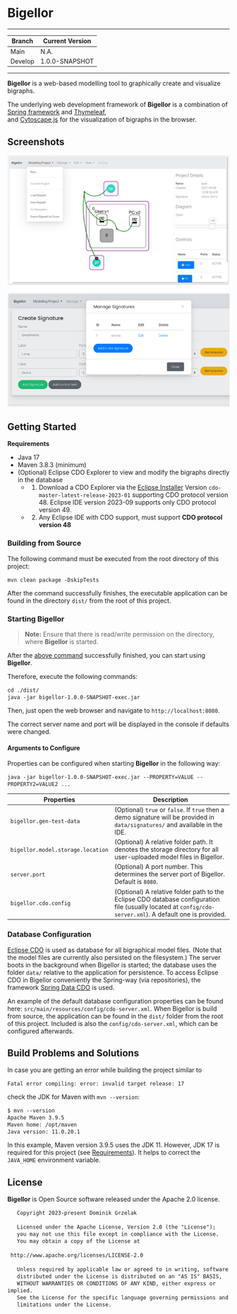 # Bigellor

----

| Branch  | Current Version |
|---------|---|
| Main    | N.A. |
| Develop | 1.0.0-SNAPSHOT |

----

**Bigellor** is a web-based modelling tool to graphically create and visualize bigraphs.

The underlying web development framework of **Bigellor** is a combination of [Spring framework](https://spring.io) and [Thymeleaf](https://www.thymeleaf.org/),  
and [Cytoscape.js](https://js.cytoscape.org/) for the visualization of bigraphs in the browser.

## Screenshots

![Bigraph Diagram Editor](./etc/bigraph-editor.png "Bigraph Diagram Editor")

![Bigraph Diagram Editor](./etc/manage-signatures.png "Bigraph Diagram Editor")

## Getting Started

**Requirements** 

- Java 17
- Maven 3.8.3 (minimum)
- (Optional) Eclipse CDO Explorer to view and modify the bigraphs directly in the database
  - 1) Download a CDO Explorer via the [Eclipse Installer](https://www.eclipse.org/downloads/packages/installer) 
  Version `cdo-master-latest-release-2023-01` supporting CDO protocol version 48.
  Eclipse IDE version 2023-09 supports only CDO protocol version 49.
  - 2) Any Eclipse IDE with CDO support, must support **CDO protocol version 48**

### Building from Source

The following command must be executed from the root directory of this project:
```shell
mvn clean package -DskipTests
```

After the command successfully finishes, the executable application can be found in the directory `dist/`
from the root of this project.

### Starting Bigellor

> **Note:** Ensure that there is read/write permission on the directory, where **Bigellor** is started.

After the [above command](#Building-from-Source) successfully finished, you can start using **Bigellor**.

Therefore, execute the following commands:
```shell
cd ./dist/
java -jar bigellor-1.0.0-SNAPSHOT-exec.jar
```

Then, just open the web browser and navigate to `http://localhost:8080`.

The correct server name and port will be displayed in the console if defaults were changed.

#### Arguments to Configure

Properties can be configured when starting **Bigellor** in the following way:
```shell
java -jar bigellor-1.0.0-SNAPSHOT-exec.jar --PROPERTY=VALUE --PROPERTY2=VALUE2 ...
```

|Properties| Description                                                                                                                                               |
|----------|-----------------------------------------------------------------------------------------------------------------------------------------------------------|
|`bigellor.gen-test-data`| (Optional) `true` or `false`. If `true` then a demo signature will be provided in `data/signatures/` and available in the IDE.                            |
|`bigellor.model.storage.location`| (Optional) A relative folder path. It denotes the storage directory for all user-uploaded model files in Bigellor.                                        |
|`server.port`| (Optional) A port number. This determines the server port of Bigellor. Default is `8080`.                                                                 |
|`bigellor.cdo.config`| (Optional) A relative folder path to the Eclipse CDO database configuration file (usually located at `config/cdo-server.xml`). A default one is provided. |

### Database Configuration

[Eclipse CDO](https://projects.eclipse.org/projects/modeling.emf.cdo) is used as database for all bigraphical model files.
(Note that the model files are currently also persisted on the filesystem.)
The server boots in the background when Bigellor is started; the database uses the folder `data/` relative to the application for persistence.
To access Eclipse CDO in Bigellor conveniently the Spring-way (via repositories), the framework [Spring Data CDO](#) is used.

An example of the default database configuration properties can be found here: `src/main/resources/config/cdo-server.xml`.
When Bigellor is build from source, the application can be found in the `dist/` folder from the root of this project.
Included is also the `config/cdo-server.xml`, which can be configured afterwards.

## Build Problems and Solutions

In case you are getting an error while building the project similar to
```
Fatal error compiling: error: invalid target release: 17
```
check the JDK for Maven with `mvn --version`:
```shell
$ mvn --version
Apache Maven 3.9.5
Maven home: /opt/maven
Java version: 11.0.20.1
```

In this example, Maven version 3.9.5 uses the JDK 11.
However, JDK 17 is required for this project (see [Requirements](#Getting-Started)).
It helps to correct the `JAVA_HOME` environment variable.

## License

**Bigellor** is Open Source software released under the Apache 2.0 license.

```text
   Copyright 2023-present Dominik Grzelak

   Licensed under the Apache License, Version 2.0 (the "License");
   you may not use this file except in compliance with the License.
   You may obtain a copy of the License at

 http://www.apache.org/licenses/LICENSE-2.0

   Unless required by applicable law or agreed to in writing, software
   distributed under the License is distributed on an "AS IS" BASIS,
   WITHOUT WARRANTIES OR CONDITIONS OF ANY KIND, either express or implied.
   See the License for the specific language governing permissions and
   limitations under the License.
```


<!--
## Deploy a Web ARchive to a Web Server

Even though **Bigellor** runs a standalone webserver itself, it can be deployed as `*.war` to Tomcat or other 
webservers that have a web container (i.e., servlet container) component, for example, Jetty and WildFly.

Two options are available in this project:
- Automatic deploy to Apache Tomcat
- Manual deploy: Just generate the `*.war` and deploy it manually to the desired webserver

### Automatic Deployment to Tomcat

First, the configuration file has to be adjusted:
See https://www.baeldung.com/tomcat-deploy-war
```shell
mvn ..........
```

Second, the following command must be executed:
```shell
# Deploy the Bigellor application 
mvn tomcat7:deploy

# Undeploy the Bigellor application 
mvn tomcat7:undeploy

# Redeploy the Bigellor application after making changes
mvn tomcat7:redeploy
```

### Manual Deployment
-->
